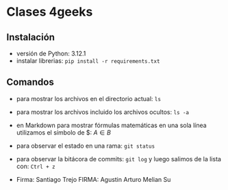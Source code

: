 # Clases 4geeks
## Instalación
- versión de Python: 3.12.1
- instalar librerias: `pip install -r requirements.txt`
## Comandos
- para mostrar los archivos en el directorio actual: `ls`
- para mostrar los archivos incluido los archivos ocultos: `ls -a` 
- en Markdown para mostrar fórmulas matemáticas en una sola línea utilizamos el símbolo de \$: $A \in B$
- para observar el estado en una rama: `git status`
- para observar la bitácora de commits: `git log` y luego salimos de la lista con: `Ctrl + z`

- Firma: Santiago Trejo
FIRMA: Agustin Arturo Melian Su